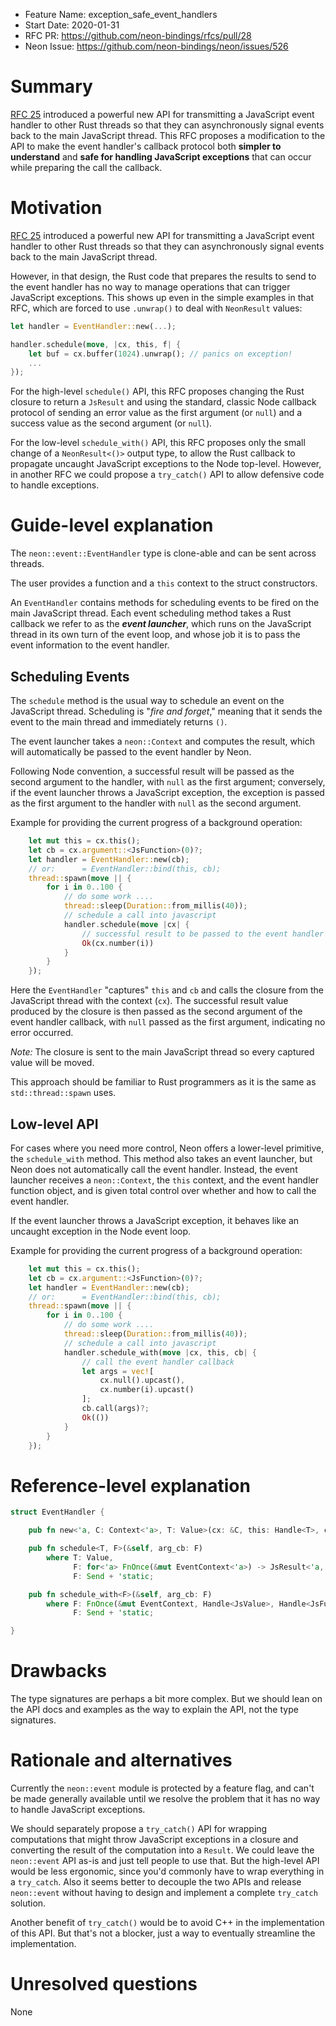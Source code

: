 - Feature Name: exception_safe_event_handlers
- Start Date: 2020-01-31
- RFC PR: https://github.com/neon-bindings/rfcs/pull/28
- Neon Issue: https://github.com/neon-bindings/neon/issues/526

# Summary
[summary]: #summary

[RFC 25](https://github.com/neon-bindings/rfcs/blob/master/text/0025-event-handler.md) introduced a powerful new API for transmitting a JavaScript event handler to other Rust threads so that they can asynchronously signal events back to the main JavaScript thread. This RFC proposes a modification to the API to make the event handler's callback protocol both **simpler to understand** and **safe for handling JavaScript exceptions** that can occur while preparing the call the callback.

# Motivation
[motivation]: #motivation

[RFC 25](https://github.com/neon-bindings/rfcs/blob/master/text/0025-event-handler.md) introduced a powerful new API for transmitting a JavaScript event handler to other Rust threads so that they can asynchronously signal events back to the main JavaScript thread.

However, in that design, the Rust code that prepares the results to send to the event handler has no way to manage operations that can trigger JavaScript exceptions. This shows up even in the simple examples in that RFC, which are forced to use `.unwrap()` to deal with `NeonResult` values:

```rust
let handler = EventHandler::new(...);

handler.schedule(move, |cx, this, f| {
    let buf = cx.buffer(1024).unwrap(); // panics on exception!
    ...
});
```

For the high-level `schedule()` API, this RFC proposes changing the Rust closure to return a `JsResult` and using the standard, classic Node callback protocol of sending an error value as the first argument (or `null`) and a success value as the second argument (or `null`).

For the low-level `schedule_with()` API, this RFC proposes only the small change of a `NeonResult<()>` output type, to allow the Rust callback to propagate uncaught JavaScript exceptions to the Node top-level. However, in another RFC we could propose a `try_catch()` API to allow defensive code to handle exceptions.

# Guide-level explanation
[guide-level-explanation]: #guide-level-explanation

The `neon::event::EventHandler` type is clone-able and can be sent across threads.

The user provides a function and a `this` context to the struct constructors.

An `EventHandler` contains methods for scheduling events to be fired on the main JavaScript thread. Each event scheduling method takes a Rust callback we refer to as the **_event launcher_**, which runs on the JavaScript thread in its own turn of the event loop, and whose job it is to pass the event information to the event handler.

## Scheduling Events

The `schedule` method is the usual way to schedule an event on the JavaScript thread. Scheduling is "_fire and forget_," meaning that it sends the event to the main thread and immediately returns `()`.

The event launcher takes a `neon::Context` and computes the result, which will automatically be passed to the event handler by Neon.

Following Node convention, a successful result will be passed as the second argument to the handler, with `null` as the first argument; conversely, if the event launcher throws a JavaScript exception, the exception is passed as the first argument to the handler with `null` as the second argument.

Example for providing the current progress of a background operation:

```rust
    let mut this = cx.this();
    let cb = cx.argument::<JsFunction>(0)?;
    let handler = EventHandler::new(cb);
    // or:      = EventHandler::bind(this, cb);
    thread::spawn(move || {
        for i in 0..100 {
            // do some work ....
            thread::sleep(Duration::from_millis(40));
            // schedule a call into javascript
            handler.schedule(move |cx| {
                // successful result to be passed to the event handler
                Ok(cx.number(i))
            }
        }
    });
```

Here the `EventHandler` "captures" `this` and `cb` and calls the closure from the JavaScript thread with the context (`cx`). The successful result value produced by the closure is then passed as the second argument of the event handler callback, with `null` passed as the first argument, indicating no error occurred.

*Note:* The closure is sent to the main JavaScript thread so every captured value will be moved.   

This approach should be familiar to Rust programmers as it is the same as `std::thread::spawn` uses.

## Low-level API

For cases where you need more control, Neon offers a lower-level primitive, the `schedule_with` method. This method also takes an event launcher, but Neon does not automatically call the event handler. Instead, the event launcher receives a `neon::Context`, the `this` context, and the event handler function object, and is given total control over whether and how to call the event handler.

If the event launcher throws a JavaScript exception, it behaves like an uncaught exception in the Node event loop.

Example for providing the current progress of a background operation:

```rust
    let mut this = cx.this();
    let cb = cx.argument::<JsFunction>(0)?;
    let handler = EventHandler::new(cb);
    // or:      = EventHandler::bind(this, cb);
    thread::spawn(move || {
        for i in 0..100 {
            // do some work ....
            thread::sleep(Duration::from_millis(40));
            // schedule a call into javascript
            handler.schedule_with(move |cx, this, cb| {
                // call the event handler callback
                let args = vec![
                    cx.null().upcast(),
                    cx.number(i).upcast()
                ];
                cb.call(args)?;
                Ok(())
            }
        }
    });
```

# Reference-level explanation
[reference-level-explanation]: #reference-level-explanation

```rust
struct EventHandler {

    pub fn new<'a, C: Context<'a>, T: Value>(cx: &C, this: Handle<T>, callback: Handle<JsFunction>) -> Self;

    pub fn schedule<T, F>(&self, arg_cb: F)
        where T: Value,
              F: for<'a> FnOnce(&mut EventContext<'a>) -> JsResult<'a, T>,
              F: Send + 'static;

    pub fn schedule_with<F>(&self, arg_cb: F)
        where F: FnOnce(&mut EventContext, Handle<JsValue>, Handle<JsFunction>) -> NeonResult<()>,
              F: Send + 'static;

}
```

# Drawbacks
[drawbacks]: #drawbacks

The type signatures are perhaps a bit more complex. But we should lean on the API docs and examples as the way to explain the API, not the type signatures.

# Rationale and alternatives
[alternatives]: #alternatives

Currently the `neon::event` module is protected by a feature flag, and can't be made generally available until we resolve the problem that it has no way to handle JavaScript exceptions.

We should separately propose a `try_catch()` API for wrapping computations that might throw JavaScript exceptions in a closure and converting the result of the computation into a `Result`. We could leave the `neon::event` API as-is and just tell people to use that. But the high-level API would be less ergonomic, since you'd commonly have to wrap everything in a `try_catch`. Also it seems better to decouple the two APIs and release `neon::event` without having to design and implement a complete `try_catch` solution.

Another benefit of `try_catch()` would be to avoid C++ in the implementation of this API. But that's not a blocker, just a way to eventually streamline the implementation.

# Unresolved questions
[unresolved]: #unresolved-questions

None
